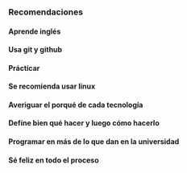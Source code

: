 ### Recomendaciones


#### Aprende inglés


#### Usa git y github


#### Prácticar


#### Se recomienda usar linux


#### Averiguar el porqué de cada tecnología


#### Defíne bien qué hacer y luego cómo hacerlo


#### Programar en más de lo que dan en la universidad


#### Sé feliz en todo el proceso